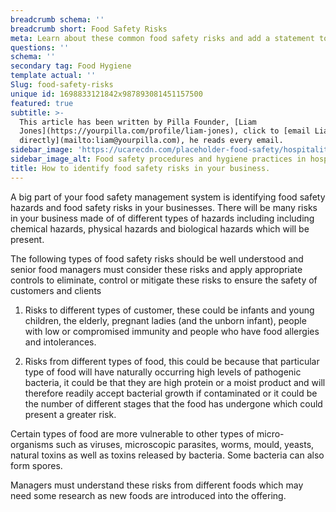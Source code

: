 ```yaml
---
breadcrumb schema: ''
breadcrumb short: Food Safety Risks
meta: Learn about these common food safety risks and add a statement to your policy.
questions: ''
schema: ''
secondary tag: Food Hygiene
template actual: ''
Slug: food-safety-risks
unique id: 1698833121842x987893081451157500
featured: true
subtitle: >-
  This article has been written by Pilla Founder, [Liam
  Jones](https://yourpilla.com/profile/liam-jones), click to [email Liam
  directly](mailto:liam@yourpilla.com), he reads every email.
sidebar_image: 'https://ucarecdn.com/placeholder-food-safety/hospitality-food-safety.jpg'
sidebar_image_alt: Food safety procedures and hygiene practices in hospitality
title: How to identify food safety risks in your business.
---
```

A big part of your food safety management system is identifying food safety hazards and food safety risks in your businesses. There will be many risks in your business made of of different types of hazards including including chemical hazards, physical hazards and biological hazards which will be present. 

 The following types of food safety risks should be well understood and senior food managers must consider these risks and apply appropriate controls to eliminate, control or mitigate these risks to ensure the safety of customers and clients

 1. Risks to different types of customer, these could be infants and young children, the elderly, pregnant ladies (and the unborn infant), people with low or compromised immunity and people who have food allergies and intolerances.

 2. Risks from different types of food, this could be because that particular type of food will have naturally occurring high levels of pathogenic bacteria, it could be that they are high protein or a moist product and will therefore readily accept bacterial growth if contaminated or it could be the number of different stages that the food has undergone which could present a greater risk. 

 Certain types of food are more vulnerable to other types of micro-organisms such as viruses, microscopic parasites, worms, mould, yeasts, natural toxins as well as toxins released by bacteria. Some bacteria can also form spores. 

 Managers must understand these risks from different foods which may need some research as new foods are introduced into the offering.
